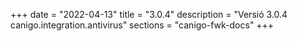+++
date        = "2022-04-13"
title       = "3.0.4"
description = "Versió 3.0.4 canigo.integration.antivirus"
sections    = "canigo-fwk-docs"
+++